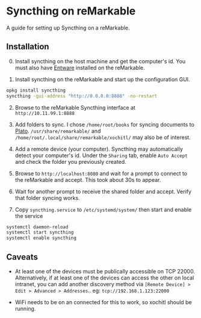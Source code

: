 # Syncthing on reMarkable

A guide for setting up Syncthing on a reMarkable.

## Installation

0. Install syncthing on the host machine and get the computer's id.  You must also have [Entware](http://github.com/evidlo/remarkable_entware) installed on the reMarkable.

1. Install syncthing on the reMarkable and start up the configuration GUI.

``` bash
opkg install syncthing
syncthing -gui-address "http://0.0.0.0:8888" -no-restart

```

2. Browse to the reMarkable Syncthing interface at `http://10.11.99.1:8888`

3. Add folders to sync.  I chose `/home/root/books` for syncing documents to [Plato](http://github.com/darvin/plato).  `/usr/share/remarkable/` and `/home/root/.local/share/remarkable/xochitl/` may also be of interest.

4. Add a remote device (your computer).  Syncthing may automatically detect your computer's id.  Under the `Sharing` tab, enable `Auto Accept` and check the folder you previously created.

5. Browse to `http://localhost:8080` and wait for a prompt to connect to the reMarkable and accept.  This took about 30s to appear.

6. Wait for another prompt to receive the shared folder and accept.  Verify that folder syncing works.

7. Copy `syncthing.service` to `/etc/systemd/system/` then start and enable the service

``` bash
systemctl daemon-reload
systemctl start syncthing
systemctl enable syncthing
```
## Caveats

- At least one of the devices must be publically accessible on TCP 22000.  Alternatively, if at least one of the devices can access the other on local intranet, you can add another discovery method via `[Remote Device] > Edit > Advanced > Addresses`.. eg: `tcp://192.168.1.123:22000`

- WiFi needs to be on an connected for this to work, so xochitl should be running.

